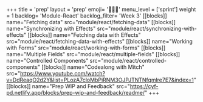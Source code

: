 +++
title = 'prep'
layout = 'prep'
emoji= '🧑🏾‍💻'
menu_level = ['sprint']
weight = 1
backlog= 'Module-React'
backlog_filter= 'Week 3'
[[blocks]]
name="Fetching data"
src="module/react/fetching-data"
[[blocks]]
name="Synchronizing with Effects"
src="module/react/synchronizing-with-effects"
[[blocks]]
name="Fetching data with Effects"
src="module/react/fetching-data-with-effects"
[[blocks]]
name="Working with Forms"
src="module/react/working-with-forms"
[[blocks]]
name="Multiple Fields"
src="module/react/multiple-fields"
[[blocks]]
name="Controlled Components"
src="module/react/controlled-components"
[[blocks]]
name="Codealong with Mitch"
src="https://www.youtube.com/watch?v=DdReaqO2d2Y&list=PLozA7cloMbPiRNM3OJPJTNTNfqmlre7E7&index=1"
[[blocks]]
name="Prep WIP and Feedback"
src="https://cyf-pd.netlify.app/blocks/prep-wip-and-feedback/readme/"
+++
